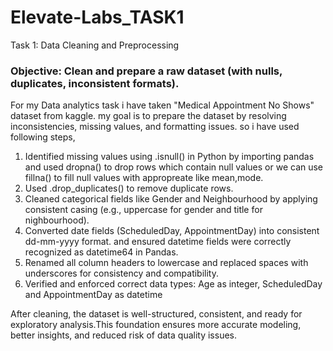 # Elevate-Labs_TASK1
Task 1: Data Cleaning and Preprocessing

 ### Objective: Clean and prepare a raw dataset (with nulls, duplicates, inconsistent formats).
 For my Data analytics task i have taken "Medical Appointment No Shows" dataset from kaggle.
 my goal is to prepare the dataset by resolving inconsistencies, missing values, and formatting issues.
 so i have used following steps,
 1) Identified missing values using .isnull() in Python by importing pandas and used dropna() to drop rows which contain null values
    or we can use fillna() to fill null values with appropreate like mean,mode.
 2) Used .drop_duplicates() to remove duplicate rows.
 3) Cleaned categorical fields like Gender and Neighbourhood by applying consistent casing (e.g., uppercase for gender and title for nighbourhood).
 4) Converted date fields (ScheduledDay, AppointmentDay) into consistent dd-mm-yyyy format.
    and ensured datetime fields were correctly recognized as datetime64 in Pandas.
 5) Renamed all column headers to lowercase and replaced spaces with underscores for consistency and compatibility.
 6) Verified and enforced correct data types:
    Age as integer, 
    ScheduledDay and AppointmentDay as datetime

After cleaning, the dataset is well-structured, consistent, and ready for exploratory analysis.This foundation ensures more accurate modeling, better insights, and reduced risk of data quality issues.

